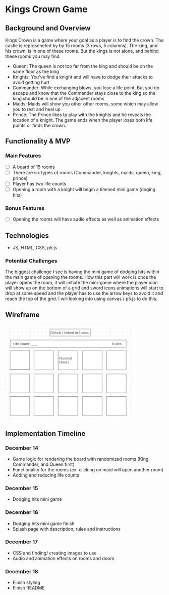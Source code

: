 # Kings Crown Game 

## Background and Overview
Kings Crown is a game where your goal as a player is to find the crown. The castle is represeneted by by 15 rooms (3 rows, 5 columns). The king, and his crown, is in one of these rooms. But the kings is not alone, and behind these rooms you may find:
- Queen: The queen is not too far from the king and should be on the same floor as the king
- Knights: You've find a knight and will have to dodge their attacks to avoid getting hurt
- Commander: While exchanging blows, you lose a life point. But you do escape and know that the Commander stays close to the king so the king should be in one of the adjacent rooms
- Maids: Maids will show you other other rooms, some which may allow you to rest and heal up
- Prince: The Prince likes tp play with the knights and he reveals the location of a knight. 
The game ends when the player loses both life points or finds the crown.

## Functionality & MVP
### Main Features
- [ ] A board of 15 rooms
- [ ] There are six types of rooms (Commander, knights, maids, queen, king, prince)
- [ ] Player has two life counts
- [ ] Opening a room with a knight will begin a timmed mini game (doging hits)
### Bonus Features
- [ ] Opening the rooms will have audio effects as well as animation effects

## Technologies
- JS, HTML, CSS, p5.js
### Potential Challenges
The biggest challenge I see is having the mini game of dodging hits within the main game of opening the rooms. How this part will work is once the player opens the room, it will initiate the mini-game where the player icon will show up on the bottom of a grid and sword icons animations will start to drop at some speed and the player has to use the arrow keys to avoid it and reach the top of the grid. I will looking into using canvas / p5.js to do this.

## Wireframe
<img src="/src/images/wireframe.png" width="400" height="300"/>

## Implementation Timeline
### December 14
* Game logic for rendering the board with randomized rooms (King, Commander, and Queen first)
* Functionality for the rooms (ex: clicking on maid will open another room)
* Adding and reducing life counts 

### December 15 
* Dodging hits mini game 

### December 16
* Dodging hits mini game finish
* Splash page with description, rules and instructions

### December 17
* CSS and finding/ creating images to use
* Audio and animation effects on rooms and doors 

### December 18
* Finish styling
* Finish README


